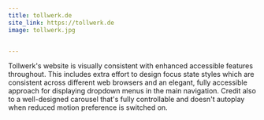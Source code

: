 ```yaml
---
title: tollwerk.de
site_link: https://tollwerk.de
image: tollwerk.jpg


---
```


Tollwerk's website is visually consistent with enhanced accessible features throughout. This includes extra effort to design focus state styles which are consistent across different web browsers and an elegant, fully accessible approach for displaying dropdown menus in the main navigation. Credit also to a well-designed carousel that's fully controllable and doesn't autoplay when reduced motion preference is switched on.
